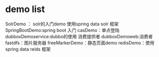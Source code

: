# demo list
SolrDemo ： solr的入门demo 使用spring data solr 框架
SpringBootDemo:spring boot 入门
casDemo：单点登陆
dubboxDemoservice:dubbo的使用 消费提供者
dubboxDemoweb:消费者
fastdfs：图片服务器
freeMarkerDemo：静态页面demo
redisDemo：使用spring data reids 框架
